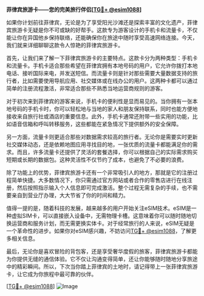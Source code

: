 **菲律宾旅游卡——您的完美旅行伴侣[[TG💪+ @esim1088](https://t.me/s/esim1088)]**

如果你计划前往菲律宾，无论是为了享受阳光沙滩还是探索丰富的文化遗产，菲律宾旅游卡无疑是你不可或缺的好帮手。这款专为游客设计的手机卡和流量卡，不仅能让你在异国他乡保持联络，还能确保你在旅途中随时享受高速网络连接。今天，我们就来详细聊聊这款令人惊艳的菲律宾旅游卡。

首先，让我们来了解一下菲律宾旅游卡的主要特点。这款卡分为两种类型：手机卡和流量卡。手机卡适合那些希望在菲律宾拥有本地号码的用户，它允许你拨打本地电话、接听国际来电，并发送短信。而流量卡则是针对那些需要大量数据支持的旅行者，比如需要使用导航应用、社交媒体或在线办公的用户。这两种卡都可以通过简单的注册流程激活，非常适合那些不熟悉当地运营商规则的游客。

对于初次来到菲律宾的游客来说，手机卡的便利性是显而易见的。当你拥有一张本地号码的手机卡时，你可以轻松地与当地的家人和朋友保持联系，同时也能方便地接收来自旅行社或酒店的重要信息。此外，手机卡通常还附带一些实用的功能，比如语音信箱和呼叫转移服务，这些都能在紧急情况下提供额外的安全保障。

另一方面，流量卡则更适合那些对数据需求较高的旅行者。无论你是需要实时更新社交媒体动态，还是依赖地图应用寻找目的地，一张优质的流量卡都能满足你的需求。而且，许多流量卡还提供了灵活的套餐选择，你可以根据自己的实际需求购买短期或长期的数据包。这种灵活性不仅节约了成本，也避免了不必要的浪费。

除了功能上的优势，菲律宾旅游卡还有一个非常吸引人的地方，那就是它的注册过程简单快捷。大多数情况下，你只需通过官方网站或者合作的零售店进行在线注册，然后按照指示输入个人信息即可完成激活。整个过程无需复杂的手续，也不需要亲自到营业厅办理，大大节省了你的时间和精力。

值得一提的是，随着科技的发展，越来越多的用户开始关注eSIM技术。eSIM是一种虚拟SIM卡，可以直接嵌入设备中，无需物理卡槽。这意味着你可以随时随地切换运营商和服务计划，而无需更换实体卡。对于经常旅行的人来说，eSIM无疑是一个革命性的进步。如果你对eSIM感兴趣，不妨访问[TG💪+ @esim1088](https://t.me/s/esim1088)，了解更多相关信息。

最后，无论你是喜欢冒险的背包客，还是享受奢华度假的旅客，菲律宾旅游卡都能为你提供无缝的通信体验。它不仅让沟通变得简单，还让你能够随时随地分享旅途中的精彩瞬间。所以，下次当你踏上菲律宾的土地时，请记得带上一张菲律宾旅游卡，让它成为你旅程中最可靠的伙伴。

[[TG💪+ @esim1088](https://t.me/s/esim1088)] ![Image](https://i.postimg.cc/4NQfJmqS/Snipaste-2025-05-13-00-14-12.png)